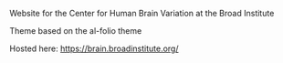 Website for the Center for Human Brain Variation at the Broad Institute

Theme based on the al-folio theme

Hosted here: https://brain.broadinstitute.org/
